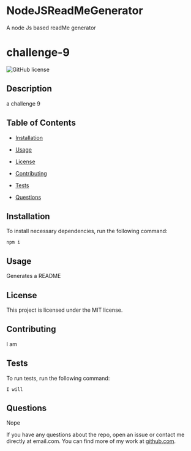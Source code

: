 # NodeJSReadMeGenerator
A node Js based readMe generator 

# challenge-9
  ![GitHub license](https://img.shields.io/badge/license-MIT-blue.svg)
  
  ## Description
  
  a challenge 9
  
  ## Table of Contents 
  
  * [Installation](#installation)
  
  * [Usage](#usage)
  
  * [License](#license)

  * [Contributing](#contributing)
  
  * [Tests](#tests)
  
  * [Questions](#questions)
  
  ## Installation
  
  To install necessary dependencies, run the following command:
  
  ```
  npm i
  ```
  
  ## Usage
  
  Generates a README
  
  ## License
  
  This project is licensed under the MIT license.
    
  ## Contributing
  
  I am
  
  ## Tests
  
  To run tests, run the following command:
  
  ```
  I will
  ```
  
  ## Questions

  Nope
  
  If you have any questions about the repo, open an issue or contact me directly at email.com. You can find more of my work at [github.com](https://github.com/github.com/).
  
  
